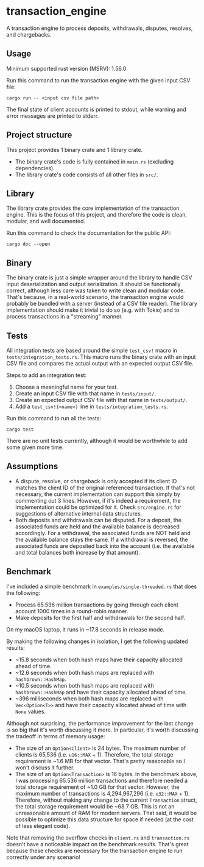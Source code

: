 # transaction_engine

A transaction engine to process deposits, withdrawals, disputes, resolves, and chargebacks.

## Usage

Minimum supported rust version (MSRV): 1.56.0

Run this command to run the transaction engine with the given input CSV file:
```
cargo run -- <input csv file path>
```

The final state of client accounts is printed to stdout, while warning and error messages are printed to stderr.

## Project structure

This project provides 1 binary crate and 1 library crate.

- The binary crate's code is fully contained in `main.rs` (excluding dependencies).
- The library crate's code consists of all other files in `src/`.

## Library

The library crate provides the core implementation of the transaction engine. This is the focus of this project, and therefore the code is clean, modular, and well documented.

Run this command to check the documentation for the public API:
```
cargo doc --open
```

## Binary

The binary crate is just a simple wrapper around the library to handle CSV input deserialization and output serialization. It should be functionally correct, although less care was taken to write clean and modular code. That's because, in a real-world scenario, the transaction engine would probably be bundled with a server (instead of a CSV file reader). The library implementation should make it trivial to do so (e.g. with Tokio) and to process transactions in a "streaming" manner.

## Tests

All integration tests are based around the simple `test_csv!` macro in `tests/integration_tests.rs`. This macro runs the binary crate with an input CSV file and compares the actual output with an expected output CSV file.

Steps to add an integration test:

1. Choose a meaningful name for your test.
2. Create an input CSV file with that name in `tests/input/`.
3. Create an expected output CSV file with that name in `tests/output/`.
4. Add a `test_csv!(<name>)` line in `tests/integration_tests.rs`.

Run this command to run all the tests:
```
cargo test
```

There are no unit tests currently, although it would be worthwhile to add some given more time.

## Assumptions

- A dispute, resolve, or chargeback is only accepted if its client ID matches the client ID of the original referenced transaction. If that's not necessary, the current implementation can support this simply by commenting out 3 lines. However, if it's indeed a requirement, the implementation could be optimized for it. Check `src/engine.rs` for suggestions of alternative internal data structures.
- Both deposits and withdrawals can be disputed. For a deposit, the associated funds are held and the available balance is decreased accordingly. For a withdrawal, the associated funds are NOT held and the available balance stays the same. If a withdrawal is reversed, the associated funds are deposited back into the account (i.e. the available and total balances both increase by that amount).

## Benchmark

I've included a simple benchmark in `examples/single-threaded.rs` that does the following:
- Process 65.536 million transactions by going through each client account 1000 times in a round-robin manner.
- Make deposits for the first half and withdrawals for the second half.

On my macOS laptop, it runs in ~17.8 seconds in release mode.

By making the following changes in isolation, I get the following updated results:
- ~15.8 seconds when both hash maps have their capacity allocated ahead of time.
- ~12.6 seconds when both hash maps are replaced with `hashbrown::HashMap`.
- ~10.5 seconds when both hash maps are replaced with `hashbrown::HashMap` and have their capacity allocated ahead of time.
- ~396 milliseconds when both hash maps are replaced with `Vec<Option<T>>` and have their capacity allocated ahead of time with `None` values.

Although not surprising, the performance improvement for the last change is so big that it's worth discussing it more. In particular, it's worth discussing the tradeoff in terms of memory usage:
- The size of an `Option<Client>` is 24 bytes. The maximum number of clients is 65,536 (i.e. `u16::MAX` + 1). Therefore, the total storage requirement is ~1.6 MB for that vector. That's pretty reasonable so I won't discuss it further.
- The size of an `Option<Transaction>` is 16 bytes. In the benchmark above, I was processing 65.536 million transactions and therefore needed a total storage requirement of ~1.0 GB for that vector. However, the maximum number of transactions is 4,294,967,296 (i.e. `u32::MAX` + 1). Therefore, without making any change to the current `Transaction` struct, the total storage requirement would be ~68.7 GB. This is not an unreasonable amount of RAM for modern servers. That said, it would be possible to optimize this data structure for space if needed (at the cost of less elegant code).

Note that removing the overflow checks in `client.rs` and `transaction.rs` doesn't have a noticeable impact on the benchmark results. That's great because these checks are necessary for the transaction engine to run correctly under any scenario!
